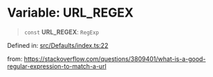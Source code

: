 # Variable: URL\_REGEX

> `const` **URL\_REGEX**: `RegExp`

Defined in: [src/Defaults/index.ts:22](https://github.com/Fokusdotid/bail/blob/3bd64a6fd6e8fc52d3ec9ba842534bed26103555/src/Defaults/index.ts#L22)

from: https://stackoverflow.com/questions/3809401/what-is-a-good-regular-expression-to-match-a-url

